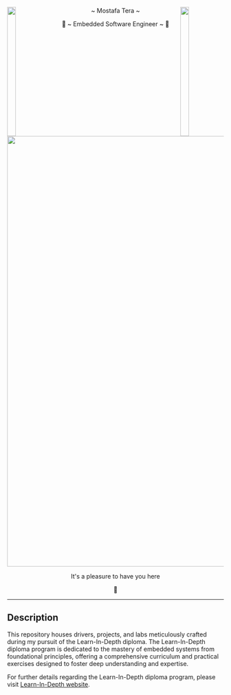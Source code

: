 <img align="left" src="https://user-images.githubusercontent.com/65187002/144930161-2f783401-8d27-4fdf-a2f7-cc0ba32f1f1f.gif" width="20%" height="300" style="display:inline;"><img align="right" src="https://user-images.githubusercontent.com/65187002/144930161-2f783401-8d27-4fdf-a2f7-cc0ba32f1f1f.gif" width="20%" height="300" style="display:inline;">

<p align="center">~ Mostafa Tera ~</p>
<p align="center">🦅 ~ Embedded Software Engineer ~ 🦅</p>	

<p align="center">
  <img src="https://user-images.githubusercontent.com/74038190/212750147-854a394f-fee9-4080-9770-78a4b7ece53f.gif" width=1000>
</p>



<p align="center">It's a pleasure to have you here</p>


<p align="center">👋</p>








---

## Description

This repository houses drivers, projects, and labs meticulously crafted during my pursuit of the Learn-In-Depth diploma. The Learn-In-Depth diploma program is dedicated to the mastery of embedded systems from foundational principles, offering a comprehensive curriculum and practical exercises designed to foster deep understanding and expertise.

For further details regarding the Learn-In-Depth diploma program, please visit [Learn-In-Depth website](https://www.learn-in-depth-store.com/).
